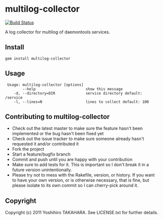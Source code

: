 # multilog-collector

[![Build Status](https://travis-ci.org/tumf/multilog-collector.svg?branch=master)](https://travis-ci.org/tumf/multilog-collector)

A log collector for multilog of daemontools services.

## Install

    gem install multilog-collector

## Usage

```
 Usage: multilog-collector [options]
        --help                       show this message
    -d, --directory=DIR              service directory default: /service
    -l, --lines=N                    lines to collect default: 100
```

## Contributing to multilog-collector
 
* Check out the latest master to make sure the feature hasn't been implemented or the bug hasn't been fixed yet
* Check out the issue tracker to make sure someone already hasn't requested it and/or contributed it
* Fork the project
* Start a feature/bugfix branch
* Commit and push until you are happy with your contribution
* Make sure to add tests for it. This is important so I don't break it in a future version unintentionally.
* Please try not to mess with the Rakefile, version, or history. If you want to have your own version, or is otherwise necessary, that is fine, but please isolate to its own commit so I can cherry-pick around it.

## Copyright

Copyright (c) 2011 Yoshihiro TAKAHARA. See LICENSE.txt for further details.

